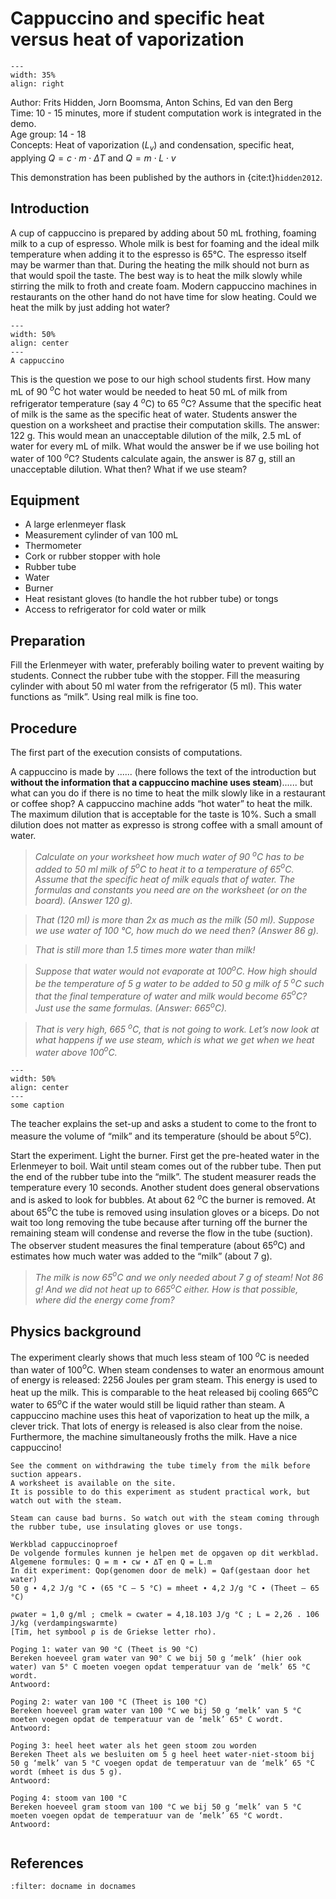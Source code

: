 # Cappuccino and specific heat versus heat of vaporization

<div style="clear: both;">

```{figure} ../../figures/ready.png
---
width: 35%
align: right
```

</div>


Author:     Frits Hidden, Jorn Boomsma, Anton Schins, Ed van den Berg\
Time:	  	10 - 15 minutes, more if student computation work is integrated in the demo.\
Age group:	14 - 18\
Concepts:	Heat of vaporization ($L_v$) and condensation, specific heat, applying $Q = c \cdot m \cdot ΔT$ and $Q = m \cdot L \cdot v$

This demonstration has been published by the authors in {cite:t}`hidden2012`.

## Introduction
A cup of cappuccino is prepared by adding about 50 mL frothing, foaming milk to a cup of espresso. Whole milk is best for foaming and the ideal milk temperature when adding it to the espresso is 65°C. The espresso itself may be warmer than that. During the heating the milk should not burn as that would spoil the taste. The best way is to heat the milk slowly while stirring the milk to froth and create foam. Modern cappuccino machines in restaurants on the other hand do not have time for slow heating. Could we heat the milk by just adding hot water?

```{figure} demo02_figure2.JPG
---
width: 50%
align: center
---
A cappuccino
```

This is the question we pose to our high school students first. How many mL of 90 $^o$C hot water would be needed to heat 50 mL of milk from refrigerator temperature (say 4 $^o$C) to 65 $^o$C? Assume that the specific heat of milk is the same as the specific heat of water. Students answer the question on a worksheet and practise their computation skills. The answer: 122 g. This would mean an unacceptable dilution of the milk, 2.5 mL of water for every mL of milk. What would the answer be if we use boiling hot water of 100 $^o$C? Students calculate again, the answer is 87 g, still an unacceptable dilution. What then? What if we use steam?

## Equipment
* A large erlenmeyer flask
* Measurement cylinder of van 100 mL
* Thermometer
* Cork or rubber stopper with hole 
* Rubber tube
* Water
* Burner
* Heat resistant gloves (to handle the hot rubber tube) or tongs
* Access to refrigerator for cold water or milk

## Preparation
Fill the Erlenmeyer with water, preferably boiling water to prevent waiting by students. Connect the rubber tube with the stopper. Fill the measuring cylinder with about 50 ml water from the refrigerator (5 ml). This water functions as “milk”. Using real milk is fine too. 

## Procedure
The first part of the execution consists of computations. 

A cappuccino is made by ...... (here follows the text of the introduction but **without the information that a cappuccino machine uses steam**)...... but what can you do if there is no time to heat the milk slowly like in a restaurant or coffee shop? A cappuccino machine adds “hot water” to heat the milk. The maximum dilution that is acceptable for the taste is 10%. Such a small dilution does not matter as expresso is strong coffee with a small amount of water. 

> *Calculate on your worksheet how much water of 90 $^o$C has to be added to 50 ml milk of 5$^o$C to heat it to a temperature of 65$^o$C. Assume that the specific heat of milk equals that of water. The formulas and constants you need are on the worksheet (or on the board). (Answer 120 g).*

> *That (120 ml) is more than 2x as much as the milk (50 ml). Suppose we use water of 100 °C, how much do we need then? (Answer 86 g).*

> *That is still more than 1.5 times more water than milk!*

> *Suppose that water would not evaporate at 100$^o$C. How high should be the temperature of 5 g water to be added to 50 g milk of 5 $^o$C such that the final temperature of water and milk would become 65$^o$C? Just use the same formulas. (Answer: 665$^o$C).*

> *That is very high, 665 $^o$C, that is not going to work. Let’s now look at what happens if we use steam, which is what we get when we heat water above 100$^o$C.*

```{figure} demo02_figure1.jpg
---
width: 50%
align: center
---
some caption
```

The teacher explains the set-up and asks a student to come to the front to measure the volume of “milk” and its temperature (should be about 5$^o$C). 

Start the experiment. Light the burner. First get the pre-heated water in the Erlenmeyer to boil. Wait until steam comes out of the rubber tube. Then put the end of the rubber tube into the “milk”. The student measurer reads the temperature every 10 seconds. Another student does general observations and is asked to look for bubbles. At about 62 $^o$C the burner is removed. At about 65$^o$C the tube is removed using insulation gloves or a biceps. Do not wait too long removing the tube because after turning off the burner the remaining steam will condense and reverse the flow in the tube (suction). The observer student measures the final temperature (about 65$^o$C) and estimates how much water was added to the “milk” (about 7 g).

> *The milk is now 65$^o$C and we only needed about 7 g of steam! Not 86 g!  And we did not heat up to 665$^o$C either. How is that possible, where did the energy come from?*

## Physics background
The experiment clearly shows that much less steam of 100 $^o$C is needed than water of 100$^o$C. When steam condenses to water an enormous amount of energy is released: 2256 Joules per gram steam. This energy is used to heat up the milk.  This is comparable to the heat released bij cooling 665$^o$C water to 65$^o$C if the water would still be liquid rather than steam. A cappuccino machine uses this heat of vaporization to heat up the milk, a clever trick. That lots of energy is released is also clear from the noise. Furthermore, the machine simultaneously froths the milk. Have a nice cappuccino!

```{tip}
See the comment on withdrawing the tube timely from the milk before suction appears. 
A worksheet is available on the site. 
It is possible to do this experiment as student practical work, but watch out with the steam. 
```

```{warning}
Steam can cause bad burns. So watch out with the steam coming through the rubber tube, use insulating gloves or use tongs. 
```
```{admonition} Worksheet
Werkblad cappuccinoproef
De volgende formules kunnen je helpen met de opgaven op dit werkblad.
Algemene formules: Q = m ∙ cw ∙ ∆T en Q = L.m
In dit experiment: Qop(genomen door de melk) = Qaf(gestaan door het water)
50 g ∙ 4,2 J/g °C ∙ (65 °C – 5 °C) = mheet ∙ 4,2 J/g °C ∙ (Theet – 65 °C)

ρwater ≈ 1,0 g/ml ; cmelk ≈ cwater = 4,18.103 J/g °C ; L = 2,26 . 106 J/kg (verdampingswarmte)
[Tim, het symbool ρ is de Griekse letter rho).

Poging 1: water van 90 °C (Theet is 90 °C)
Bereken hoeveel gram water van 90° C we bij 50 g ‘melk’ (hier ook water) van 5° C moeten voegen opdat temperatuur van de ‘melk’ 65 °C wordt.
Antwoord: 

Poging 2: water van 100 °C (Theet is 100 °C)
Bereken hoeveel gram water van 100 °C we bij 50 g ‘melk’ van 5 °C moeten voegen opdat de temperatuur van de ‘melk’ 65° C wordt.
Antwoord: 

Poging 3: heel heet water als het geen stoom zou worden
Bereken Theet als we besluiten om 5 g heel heet water-niet-stoom bij 50 g ‘melk’ van 5 °C voegen opdat de temperatuur van de ‘melk’ 65 °C wordt (mheet is dus 5 g).
Antwoord: 
 
Poging 4: stoom van 100 °C
Bereken hoeveel gram stoom van 100 °C we bij 50 g ‘melk’ van 5 °C moeten voegen opdat de temperatuur van de ‘melk’ 65 °C wordt.
Antwoord: 


```

## References
```{bibliography}
:filter: docname in docnames
```
